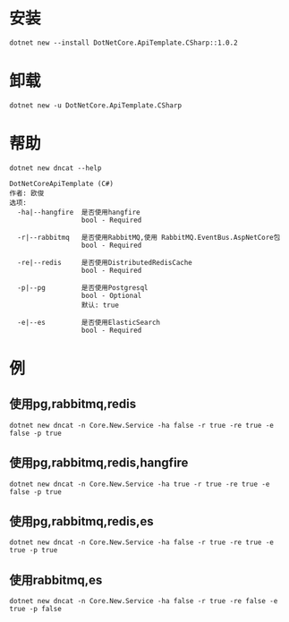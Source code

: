 # 安装

`dotnet new --install DotNetCore.ApiTemplate.CSharp::1.0.2`

# 卸载

`dotnet new -u DotNetCore.ApiTemplate.CSharp`
# 帮助

`dotnet new dncat --help`

```shell
DotNetCoreApiTemplate (C#)
作者: 欧俊
选项:
  -ha|--hangfire  是否使用hangfire
                  bool - Required

  -r|--rabbitmq   是否使用RabbitMQ,使用 RabbitMQ.EventBus.AspNetCore包
                  bool - Required

  -re|--redis     是否使用DistributedRedisCache
                  bool - Required

  -p|--pg         是否使用Postgresql
                  bool - Optional
                  默认: true

  -e|--es         是否使用ElasticSearch
                  bool - Required
```

# 例

## 使用pg,rabbitmq,redis
`dotnet new dncat -n Core.New.Service -ha false -r true -re true -e false -p true`
## 使用pg,rabbitmq,redis,hangfire
`dotnet new dncat -n Core.New.Service -ha true -r true -re true -e false -p true`
## 使用pg,rabbitmq,redis,es
`dotnet new dncat -n Core.New.Service -ha false -r true -re true -e true -p true`
## 使用rabbitmq,es
`dotnet new dncat -n Core.New.Service -ha false -r true -re false -e true -p false`